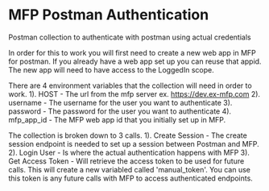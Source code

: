 # MFP Postman Authentication
Postman collection to authenticate with postman using actual credentials

In order for this to work you will first need to create a new web app in MFP for postman. If you already have a web app set up you can reuse that appid. The new app will need to have access to the LoggedIn scope.

There are 4 environment variables that the collection will need in order to work. 
1). HOST - The url from the mfp server ex. https://dev.ex-mfp.com
2). username - The username for the user you want to authenticate
3). password - The password for the user you want to authenticate
4). mfp_app_id - The MFP web app id that you initially set up in MFP.


The collection is broken down to 3 calls. 
1). Create Session - The create session endpoint is needed to set up a session between Postman and MFP.
2). Login User - Is where the actual authentication happens with MFP
3). Get Access Token - Will retrieve the access token to be used for future calls. This will create a new variabled called 'manual_token'. You can use this token is any future calls with MFP to access authenticated endpoints.

